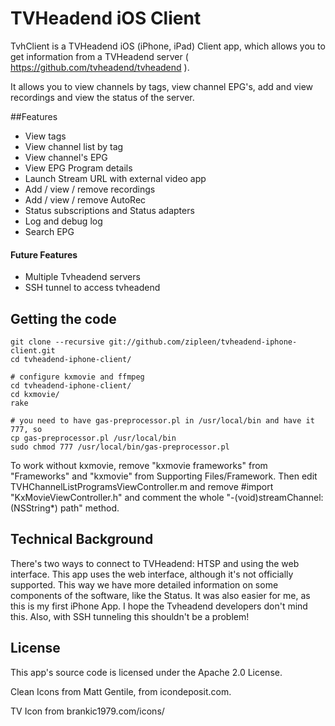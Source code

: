 TVHeadend iOS Client
=======================

TvhClient is a TVHeadend iOS (iPhone, iPad) Client app, which allows you to get information from a TVHeadend server ( https://github.com/tvheadend/tvheadend ).

It allows you to view channels by tags, view channel EPG's, add and view recordings and view the status of the server.

##Features
- View tags
- View channel list by tag
- View channel's EPG
- View EPG Program details
- Launch Stream URL with external video app
- Add / view / remove recordings
- Add / view / remove AutoRec
- Status subscriptions and Status adapters
- Log and debug log
- Search EPG

#### Future Features
- Multiple Tvheadend servers
- SSH tunnel to access tvheadend




## Getting the code

    git clone --recursive git://github.com/zipleen/tvheadend-iphone-client.git
    cd tvheadend-iphone-client/
    
    # configure kxmovie and ffmpeg
    cd tvheadend-iphone-client/
    cd kxmovie/
    rake
    
    # you need to have gas-preprocessor.pl in /usr/local/bin and have it 777, so 
    cp gas-preprocessor.pl /usr/local/bin
    sudo chmod 777 /usr/local/bin/gas-preprocessor.pl 

To work without kxmovie, remove "kxmovie frameworks" from "Frameworks" and "kxmovie" from Supporting Files/Framework. Then edit TVHChannelListProgramsViewController.m and remove #import "KxMovieViewController.h" and comment the whole "-(void)streamChannel:(NSString*) path" method.

## Technical Background

There's two ways to connect to TVHeadend: HTSP and using the web interface. This app uses the web interface, although it's not officially supported. This way we have more detailed information on some components of the software, like the Status. It was also easier for me, as this is my first iPhone App. I hope the Tvheadend developers don't mind this. Also, with SSH tunneling this shouldn't be a problem! 

## License

This app's source code is licensed under the Apache 2.0 License. 

Clean Icons from Matt Gentile, from icondeposit.com.

TV Icon from brankic1979.com/icons/
